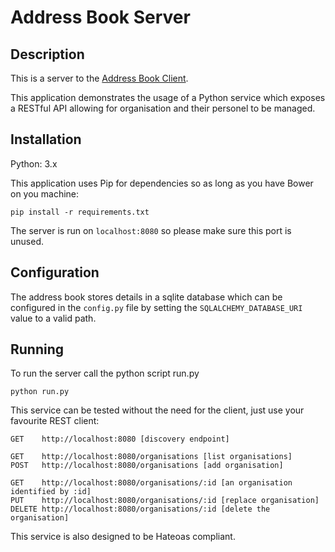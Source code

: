# Address Book Server

## Description

This is a server to the [Address Book Client](https://github.com/r-giskard-reventlov/address_book_client "Address Book Client").

This application demonstrates the usage of a Python service which exposes a RESTful API allowing for organisation and
their personel to be managed.

## Installation

Python: 3.x

This application uses Pip for dependencies so as long as you have Bower on you machine:

```
pip install -r requirements.txt
```

The server is run on `localhost:8080` so please make sure this port is unused.

## Configuration

The address book stores details in a sqlite database which can be configured in the `config.py` file by setting the
`SQLALCHEMY_DATABASE_URI` value to a valid path.

## Running

To run the server call the python script run.py

```
python run.py
```

This service can be tested without the need for the client, just use your favourite REST client:

```
GET    http://localhost:8080 [discovery endpoint]

GET    http://localhost:8080/organisations [list organisations]
POST   http://localhost:8080/organisations [add organisation]

GET    http://localhost:8080/organisations/:id [an organisation identified by :id]
PUT    http://localhost:8080/organisations/:id [replace organisation]
DELETE http://localhost:8080/organisations/:id [delete the organisation]
```

This service is also designed to be Hateoas compliant.
